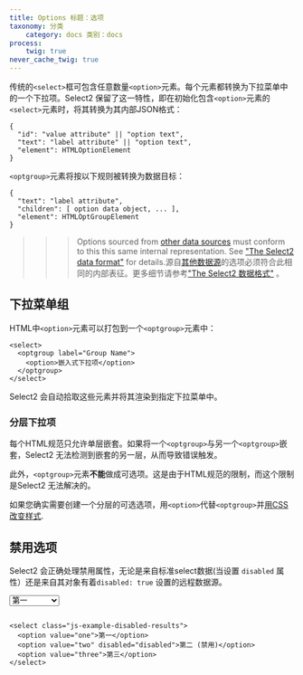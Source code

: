 ```yaml
---
title: Options 标题：选项
taxonomy: 分类
    category: docs 类别：docs
process:
    twig: true
never_cache_twig: true
---
```


传统的`<select>`框可包含任意数量`<option>`元素。每个元素都转换为下拉菜单中的一个下拉项。Select2 保留了这一特性，即在初始化包含`<option>`元素的`<select>`元素时，将其转换为其内部JSON格式：

```
{
  "id": "value attribute" || "option text",
  "text": "label attribute" || "option text",
  "element": HTMLOptionElement
}
```

`<optgroup>`元素将按以下规则被转换为数据目标：

```
{
  "text": "label attribute",
  "children": [ option data object, ... ],
  "element": HTMLOptGroupElement
}
```

>>> Options sourced from [other data sources](/data-sources) must conform to this this same internal representation.  See ["The Select2 data format"](/data-sources/formats) for details.源自[其他数据源](/data-sources)的选项必须符合此相同的内部表征。更多细节请参考["The Select2 数据格式"](/data-sources/formats) 。

## 下拉菜单组

HTML中`<option>`元素可以打包到一个`<optgroup>`元素中：

```
<select>
  <optgroup label="Group Name">
    <option>嵌入式下拉项</option>
  </optgroup>
</select>
```

Select2 会自动拾取这些元素并将其渲染到指定下拉菜单中。

### 分层下拉项

每个HTML规范只允许单层嵌套。如果将一个`<optgroup>`与另一个`<optgroup>`嵌套，Select2 无法检测到嵌套的另一层，从而导致错误触发。

此外，`<optgroup>`元素**不能**做成可选项。这是由于HTML规范的限制，而这个限制是Select2 无法解决的。

如果您确实需要创建一个分层的可选选项，用`<option>`代替`<optgroup>`并[用CSS 改变样式](http://stackoverflow.com/q/30820215/359284#30948247).

## 禁用选项

Select2 会正确处理禁用属性，无论是来自标准select数据(当设置 `disabled` 属性）还是来自其对象有着`disabled: true` 设置的远程数据源。

<div class="s2-example">
    <select class="js-example-disabled-results form-control">
      <option value="one">第一</option>
      <option value="two" disabled="disabled">第二 (禁用)</option>
      <option value="three">第三</option>
    </select>
</div>

<pre data-fill-from=".js-code-disabled-option"></pre>

```
<select class="js-example-disabled-results">
  <option value="one">第一</option>
  <option value="two" disabled="disabled">第二 (禁用)</option>
  <option value="three">第三</option>
</select>
```

<script type="text/javascript" class="js-code-disabled-option">

var $disabledResults = $(".js-example-disabled-results");
$disabledResults.select2();

</script>
